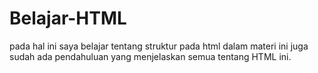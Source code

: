 # Belajar-HTML
pada hal ini saya belajar tentang struktur pada html
dalam materi ini juga sudah ada pendahuluan yang menjelaskan semua tentang HTML ini.
